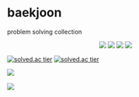 # baekjoon
<P class = "expl">problem solving collection</P>
<div align="center">
	<img src="https://img.shields.io/badge/Java-007396?style=flat&logo=Java&logoColor=white" />
	<img src="https://img.shields.io/badge/HTML5-E34F26?style=flat&logo=HTML5&logoColor=white" />
	<img src="https://img.shields.io/badge/CSS3-1572B6?style=flat&logo=CSS3&logoColor=white" />
	<img src="[https://img.shields.io/badge/CSS3-1572B6?style=flat&logo=CSS3&logoColor=white](https://img.shields.io/badge/python-pink?style=for-the-badge&logo=python&logoColor=white)" />
</div>


[![solved.ac tier](http://mazassumnida.wtf/api/v2/generate_badge?boj=taegeong)](https://solved.ac/taegeong)
[![solved.ac tier](http://mazassumnida.wtf/api/mini/generate_badge?boj=taegeong)](https://solved.ac/taegeong)


<img src="https://github-readme-stats.vercel.app/api/top-langs/?username=taegyeong0225&layout=compact"><br><br>
<img src="https://github-readme-stats.vercel.app/api?username=taegyeong0225&show_icons=true">

